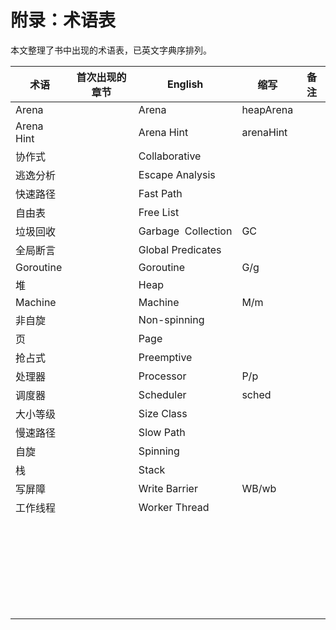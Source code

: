 # 附录：术语表

本文整理了书中出现的术语表，已英文字典序排列。

| 术语       | 首次出现的章节 | English             | 缩写      | 备注 |
| ---------- | -------------- | ------------------- | --------- | ---- |
| Arena      |                | Arena               | heapArena |      |
| Arena Hint |                | Arena Hint          | arenaHint |      |
| 协作式     |                | Collaborative       |           |      |
| 逃逸分析   |                | Escape Analysis     |           |      |
| 快速路径   |                | Fast Path           |           |      |
| 自由表     |                | Free List           |           |      |
| 垃圾回收   |                | Garbage  Collection | GC        |      |
| 全局断言   |                | Global Predicates   |           |      |
| Goroutine  |                | Goroutine           | G/g       |      |
| 堆         |                | Heap                |           |      |
| Machine    |                | Machine             | M/m       |      |
| 非自旋     |                | Non-spinning        |           |      |
| 页         |                | Page                |           |      |
| 抢占式     |                | Preemptive          |           |      |
| 处理器     |                | Processor           | P/p       |      |
| 调度器     |                | Scheduler           | sched     |      |
| 大小等级   |                | Size Class          |           |      |
| 慢速路径   |                | Slow Path           |           |      |
| 自旋       |                | Spinning            |           |      |
| 栈         |                | Stack               |           |      |
| 写屏障     |                | Write Barrier       | WB/wb     |      |
| 工作线程   |                | Worker Thread       |           |      |
|            |                |                     |           |      |
|            |                |                     |           |      |
|            |                |                     |           |      |
|            |                |                     |           |      |
|            |                |                     |           |      |
|            |                |                     |           |      |
|            |                |                     |           |      |
|            |                |                     |           |      |
|            |                |                     |           |      |
|            |                |                     |           |      |
|            |                |                     |           |      |
|            |                |                     |           |      |
|            |                |                     |           |      |
|            |                |                     |           |      |
|            |                |                     |           |      |
|            |                |                     |           |      |
|            |                |                     |           |      |
|            |                |                     |           |      |
|            |                |                     |           |      |
|            |                |                     |           |      |
|            |                |                     |           |      |
|            |                |                     |           |      |
|            |                |                     |           |      |
|            |                |                     |           |      |
|            |                |                     |           |      |
|            |                |                     |           |      |
|            |                |                     |           |      |


